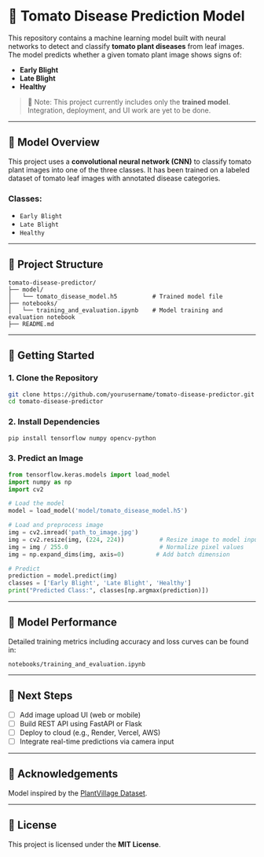 # 🍅 Tomato Disease Prediction Model

This repository contains a machine learning model built with neural networks to detect and classify **tomato plant diseases** from leaf images. The model predicts whether a given tomato plant image shows signs of:

- **Early Blight**
- **Late Blight**
- **Healthy**

> 🚧 Note: This project currently includes only the **trained model**. Integration, deployment, and UI work are yet to be done.

---

## 🧠 Model Overview

This project uses a **convolutional neural network (CNN)** to classify tomato plant images into one of the three classes. It has been trained on a labeled dataset of tomato leaf images with annotated disease categories.

### Classes:
- `Early Blight`
- `Late Blight`
- `Healthy`

---

## 📁 Project Structure

```
tomato-disease-predictor/
├── model/
│   └── tomato_disease_model.h5          # Trained model file
├── notebooks/
│   └── training_and_evaluation.ipynb    # Model training and evaluation notebook
├── README.md
```

---

## 🚀 Getting Started

### 1. Clone the Repository

```bash
git clone https://github.com/yourusername/tomato-disease-predictor.git
cd tomato-disease-predictor
```

### 2. Install Dependencies

```bash
pip install tensorflow numpy opencv-python
```

### 3. Predict an Image

```python
from tensorflow.keras.models import load_model
import numpy as np
import cv2

# Load the model
model = load_model('model/tomato_disease_model.h5')

# Load and preprocess image
img = cv2.imread('path_to_image.jpg')
img = cv2.resize(img, (224, 224))          # Resize image to model input size
img = img / 255.0                          # Normalize pixel values
img = np.expand_dims(img, axis=0)         # Add batch dimension

# Predict
prediction = model.predict(img)
classes = ['Early Blight', 'Late Blight', 'Healthy']
print("Predicted Class:", classes[np.argmax(prediction)])
```

---

## 🧪 Model Performance

Detailed training metrics including accuracy and loss curves can be found in:

```
notebooks/training_and_evaluation.ipynb
```

---

## 📌 Next Steps

- [ ] Add image upload UI (web or mobile)
- [ ] Build REST API using FastAPI or Flask
- [ ] Deploy to cloud (e.g., Render, Vercel, AWS)
- [ ] Integrate real-time predictions via camera input

---

## 🙏 Acknowledgements

Model inspired by the [PlantVillage Dataset](https://www.kaggle.com/datasets/emmarex/plantdisease).

---

## 📜 License

This project is licensed under the **MIT License**.
